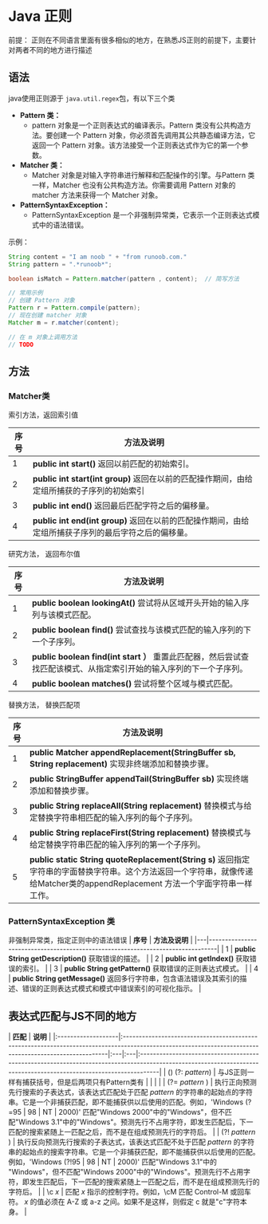 # Java 正则

前提： 正则在不同语言里面有很多相似的地方，在熟悉JS正则的前提下，主要针对两者不同的地方进行描述

## 语法
java使用正则源于 `java.util.regex`包，有以下三个类

* **Pattern 类：**
  * pattern 对象是一个正则表达式的编译表示。Pattern 类没有公共构造方法。要创建一个 Pattern 对象，你必须首先调用其公共静态编译方法，它返回一个 Pattern 对象。该方法接受一个正则表达式作为它的第一个参数。
* **Matcher 类：**
  * Matcher 对象是对输入字符串进行解释和匹配操作的引擎。与Pattern 类一样，Matcher 也没有公共构造方法。你需要调用 Pattern 对象的 matcher 方法来获得一个 Matcher 对象。
* **PatternSyntaxException：**
  * PatternSyntaxException 是一个非强制异常类，它表示一个正则表达式模式中的语法错误。


示例：
```java
String content = "I am noob " + "from runoob.com."
String pattern = ".*runoob*";

boolean isMatch = Pattern.matcher(pattern , content);  // 简写方法

// 常用示例
// 创建 Pattern 对象 
Pattern r = Pattern.compile(pattern); 
// 现在创建 matcher 对象 
Matcher m = r.matcher(content);

// 在 m 对象上调用方法
// TODO

```

## 方法
### Matcher类
索引方法，返回索引值

| **序号** | **方法及说明**                                                         |
|--------|-------------------------------------------------------------------|
| 1      | **public int start()** 返回以前匹配的初始索引。                               |
| 2      | **public int start(int group)** 返回在以前的匹配操作期间，由给定组所捕获的子序列的初始索引     |
| 3      | **public int end()** 返回最后匹配字符之后的偏移量。                              |
| 4      | **public int end(int group)** 返回在以前的匹配操作期间，由给定组所捕获子序列的最后字符之后的偏移量。 |

研究方法， 返回布尔值

| **序号** | **方法及说明**                                                         |
|---|---------------------------------------------------------------------------------|
| 1 | **public boolean lookingAt()** 尝试将从区域开头开始的输入序列与该模式匹配。                           |
| 2 | **public boolean find()** 尝试查找与该模式匹配的输入序列的下一个子序列。                               |
| 3 | **public boolean find(int start** **）** 重置此匹配器，然后尝试查找匹配该模式、从指定索引开始的输入序列的下一个子序列。 |
| 4 | **public boolean matches()** 尝试将整个区域与模式匹配。                                      |


替换方法， 替换匹配项

| **序号** | **方法及说明**                                                                                                                      |
|--------|--------------------------------------------------------------------------------------------------------------------------------|
| 1      | **public Matcher appendReplacement(StringBuffer sb, String replacement)** 实现非终端添加和替换步骤。                                        |
| 2      | **public StringBuffer appendTail(StringBuffer sb)** 实现终端添加和替换步骤。                                                               |
| 3      | **public String replaceAll(String replacement)** 替换模式与给定替换字符串相匹配的输入序列的每个子序列。                                                   |
| 4      | **public String replaceFirst(String replacement)** 替换模式与给定替换字符串匹配的输入序列的第一个子序列。                                                 |
| 5      | **public static String quoteReplacement(String s)** 返回指定字符串的字面替换字符串。这个方法返回一个字符串，就像传递给Matcher类的appendReplacement 方法一个字面字符串一样工作。 |

### PatternSyntaxException 类
非强制异常类，指定正则中的语法错误
| **序号** | **方法及说明**                                          |
|---|--------------------------------------------------------------------------------|
| 1 | **public String getDescription()** 获取错误的描述。                                    |
| 2 | **public int getIndex()** 获取错误的索引。                                             |
| 3 | **public String getPattern()** 获取错误的正则表达式模式。                                   |
| 4 | **public String getMessage()** 返回多行字符串，包含语法错误及其索引的描述、错误的正则表达式模式和模式中错误索引的可视化指示。 |


## 表达式匹配与JS不同的地方

| **匹配** | **说明**                                                                                                                      |
|:-------------------|:-------------------------------------------------------------------------------------------------------------------------------------------------------|:---|:---|:------------------------------------------------------------------------------------------------------------------------------------------------------------------|
| ()  (?: *pattern*) | 与JS正则一样有捕获括号，但是后两项只有Pattern类有                                                                                                          |    |    |                                                                                                                                                                   |
| (?= *pattern* )    | 执行正向预测先行搜索的子表达式，该表达式匹配处于匹配 *pattern*  的字符串的起始点的字符串。它是一个非捕获匹配，即不能捕获供以后使用的匹配。例如，'Windows (?=95      | 98 | NT | 2000)' 匹配"Windows 2000"中的"Windows"，但不匹配"Windows 3.1"中的"Windows"。预测先行不占用字符，即发生匹配后，下一匹配的搜索紧随上一匹配之后，而不是在组成预测先行的字符后。  |
| (?! *pattern* )    | 执行反向预测先行搜索的子表达式，该表达式匹配不处于匹配 *pattern*  的字符串的起始点的搜索字符串。它是一个非捕获匹配，即不能捕获供以后使用的匹配。例如，'Windows (?!95 | 98 | NT | 2000)' 匹配"Windows 3.1"中的 "Windows"，但不匹配"Windows 2000"中的"Windows"。预测先行不占用字符，即发生匹配后，下一匹配的搜索紧随上一匹配之后，而不是在组成预测先行的字符后。 |
| \\c *x*            | 匹配 *x*  指示的控制字符。例如，\\cM 匹配 Control-M 或回车符。 *x*  的值必须在 A-Z 或 a-z 之间。如果不是这样，则假定 c 就是"c"字符本身。 |
